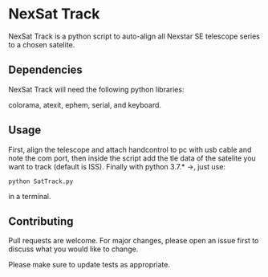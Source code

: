 # NexSat Track

NexSat Track is a python script to auto-align all Nexstar SE telescope series to a chosen satelite.  

## Dependencies

NexSat Track will need the following python libraries:

colorama, atexit, ephem, serial, and keyboard.

## Usage

First, align the telescope and attach handcontrol to pc with usb cable and note the com port,
then inside the script add the tle data of the satelite you want to track (default is ISS).
Finally with python 3.7.* ->, just use:
```
python SatTrack.py
```
in a terminal.

## Contributing
Pull requests are welcome. For major changes, please open an issue first to discuss what you would like to change.

Please make sure to update tests as appropriate.